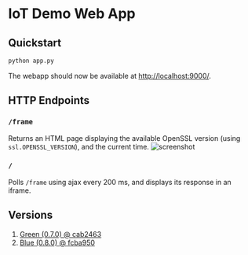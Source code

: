 # IoT Demo Web App

## Quickstart
```bash
python app.py
```

The webapp should now be available at [http://localhost:9000/](http://localhost:9000/).

## HTTP Endpoints

### `/frame`
Returns an HTML page displaying the available OpenSSL version (using `ssl.OPENSSL_VERSION`), and the current time.
![screenshot](https://user-images.githubusercontent.com/168856/94811987-c95fb000-03fe-11eb-9bb6-fe4cd2041b33.png)

### `/`
Polls `/frame` using ajax every 200 ms, and displays its response in an iframe.

## Versions

1. [Green (0.7.0) @ cab2463](https://github.com/orenyomtov/iot-demo-webapp/commit/cab2463b1e592b5305ff1eb08823c5b4f58975ab)
2. [Blue (0.8.0) @ fcba950](https://github.com/orenyomtov/iot-demo-webapp/commit/fcba950a6f3ce7bac6c22965ba99a8ff62946b8c)
